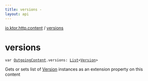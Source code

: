 ```yaml
---
title: versions - 
layout: api
---
```


<div class='api-docs-breadcrumbs'><a href="index.html">io.ktor.http.content</a> / <a href="./versions.html">versions</a></div>

# versions

<div class="signature"><code><span class="keyword">var </span><a href="-outgoing-content/index.html"><span class="identifier">OutgoingContent</span></a><span class="symbol">.</span><span class="identifier">versions</span><span class="symbol">: </span><a href="https://kotlinlang.org/api/latest/jvm/stdlib/kotlin.collections/-list/index.html"><span class="identifier">List</span></a><span class="symbol">&lt;</span><a href="-version/index.html"><span class="identifier">Version</span></a><span class="symbol">&gt;</span></code></div>

Gets or sets list of <a href="-version/index.html">Version</a> instances as an extension property on this content

